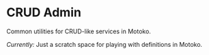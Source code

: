 # CRUD Admin

Common utilities for CRUD-like services in Motoko.

_Currently:_ Just a scratch space for playing with definitions in Motoko.








